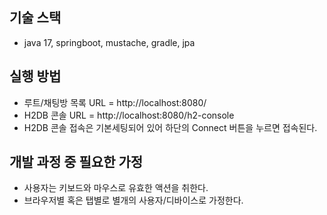 ## 기술 스택
- java 17, springboot, mustache, gradle, jpa


## 실행 방법
- 루트/채팅방 목록 URL =  http://localhost:8080/
- H2DB 콘솔 URL = http://localhost:8080/h2-console
- H2DB 콘솔 접속은 기본세팅되어 있어 하단의 Connect 버튼을 누르면 접속된다.

## 개발 과정 중 필요한 가정
- 사용자는 키보드와 마우스로 유효한 액션을 취한다.
- 브라우저별 혹은 탭별로 별개의 사용자/디바이스로 가정한다.